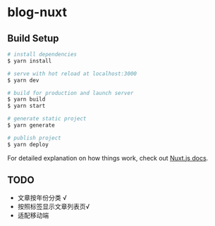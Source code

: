 # blog-nuxt

## Build Setup

```bash
# install dependencies
$ yarn install

# serve with hot reload at localhost:3000
$ yarn dev

# build for production and launch server
$ yarn build
$ yarn start

# generate static project
$ yarn generate

# publish project
$ yarn deploy
```

For detailed explanation on how things work, check out [Nuxt.js docs](https://nuxtjs.org).

## TODO
- 文章按年份分类 √
- 按照标签显示文章列表页√
- 适配移动端
